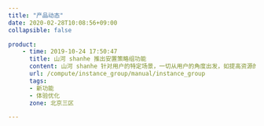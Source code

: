 ```yaml
---
title: "产品动态"
date: 2020-02-28T10:08:56+09:00
collapsible: false

product:
    - time: 2019-10-24 17:50:47
      title: 山河 shanhe 推出安置策略组功能
      content: 山河 shanhe 针对用户的特定场景，一切从用户的角度出发，如提高资源的可用性、业务连续性，有效降低用户成本，基于用户感知的应用出发，开发了针对主机（instance）的安置策略组的功能。
      url: /compute/instance_group/manual/instance_group
      tags:
      - 新功能
      - 体验优化
      zone: 北京三区

---
```


<!-- 设置上述参数可生成产品动态页  -->
